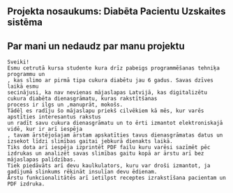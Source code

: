 ## Projekta nosaukums: Diabēta Pacientu Uzskaites sistēma

## Par mani un nedaudz par manu projektu

    Sveiki! 
    Esmu cetrutā kursa studente kura drīz pabeigs programmēšanas tehniķa programmu un
    , kas slimo ar pirmā tipa cukura diabētu jau 6 gadus. Savas dzīves laikā esmu
    secinājusi, ka nav nevienas mājaslapas Latvijā, kas digitalizētu cukura diabēta dienasgrāmatu, kuras rakstītšanas 
    process ir ilgs un ,manuprāt, mokošs.
    Tādēļ es radīju šo mājaslapu priekš cilvēkiem kā mēs, kur varēs apstīties interesantus rakstus
    un radīt savu cukura dienasgrāmatu un to ērti izmantot elektroniskajā vidē, kur ir arī iespēja
    , tavam ārstējošajam ārstam apskatīties tavus dienasgrāmatas datus un izsekot līdzi slimības gaitai jebkurā dienakts laikā. 
    Tiks dota arī iespēja izprintēt PDF failu kuru varēsi sazīmēt pēc izdrukas un analizēt savas slimības gaitu kopā ar ārstu arī bez mājaslapas palīdzības. 
    Tiek piedāvāts arī devu kaulkulators, kuru var droši izmantot, ja gadījumā slinkums rēķināt insulīan devu ēdienam.
    Ārstu funkcionalitātēs arī ietilpst receptes izrakstīšana pacientam un PDF izdruka.

